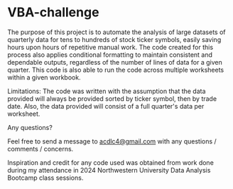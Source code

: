 # VBA-challenge

The purpose of this project is to automate the analysis of large datasets of quarterly data for tens to hundreds of stock ticker symbols, easily saving hours upon hours of repetitive manual work.  The code created for this process also applies conditional formatting to maintain consistent and dependable outputs, regardless of the number of lines of data for a given quarter.  This code is also able to run the code across multiple worksheets within a given workbook.

Limitations: The code was written with the assumption that the data provided will always be provided sorted by ticker symbol, then by trade date. Also, the data provided will consist of a full quarter's data per worksheet.

Any questions? 

Feel free to send a message to acdlc4@gmail.com with any questions / comments / concerns.

Inspiration and credit for any code used was obtained from work done during my attendance in 2024 Northwestern University Data Analysis Bootcamp class sessions.

